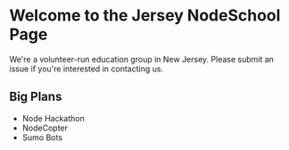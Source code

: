 Welcome to the Jersey NodeSchool Page 
======
We're a volunteer-run education group in New Jersey. 
Please submit an issue if you're interested in contacting us.

Big Plans
-----
- Node Hackathon
- NodeCopter
- Sumo Bots


 
